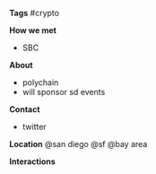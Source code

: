 **Tags**
#crypto 

**How we met**
- SBC

**About**
- polychain 
- will sponsor sd events

**Contact**
- twitter

**Location**
@san diego
@sf
@bay area

**Interactions**